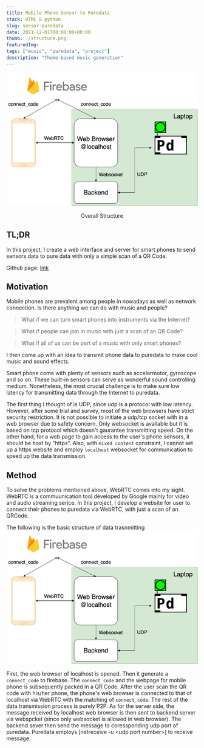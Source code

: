 ```yaml
---
title: Mobile Phone Sensor to Puredata
stack: HTML & python
slug: sensor-puredata
date: 2021-12-01T00:00:00+00:00
thumb: ./structure.png
featuredImg:
tags: ["music", "puredata", "project"]
description: "Theme-based music generation"
---
```


![](./structure.png)

<div style="text-align: center">Overall Structure</div>

## TL;DR

In this project, I create a web interface and server for smart phones to send sensors data to pure data with only a simple scan of a QR Code.

Github page: [link](https://github.com/atosystem/sensor_your_music)

## Motivation

Mobile phones are prevalent among people in nowadays as well as network connection.
Is there anything we can do with music and people?

> What if we can turn smart phones into instruments via the Internet?

> What if people can join in music with just a scan of an QR Code?

> What if all of us can be part of a music with only smart phones?

I then come up with an idea to transmit phone data to puredata to make cool music and sound effects.

Smart phone come with plenty of sensors such as accelermotor, gyroscope and so on. These built-in sensors can serve as wonderful sound controlling medium.
Nonetheless, the most crucial challenge is to make sure low latency for transmitting data through the Internet to puredata.

The first thing I thought of is UDP, since udp is a protocol with low latency.
However, after some trial and survey, most of the web browsers have strict security restriction.
It is not possible to initiate a udp/tcp socket with in a web browser due to safety concern.
Only websocket is available but it is based on tcp protocol which doesn't gaurantee transmitting speed.
On the other hand, for a web page to gain access to the user's phone sensors, it should be host by "https". Also, with `mixed content` constraint, I cannot set up a https website and employ `localhost` websocket for communication to speed up the data transmission.

## Method

To solve the problems mentioned above, WebRTC comes into my sight. WebRTC is a commuunication tool developed by Google mainly for video and audio streaming serice.
In this project, I develop a website for user to connect their phones to puredata via WebRTC, with just a scan of an QRCode.

The following is the basic structure of data trasnmitting
![](./structure.png)

First, the web browser of localhost is opened. Then it generate a `connect_code` to firebase. The `connect_code` and the webpage for mobile phone is subsequently packed in a QR Code. After the user scan the QR code with his/her phone, the phone's web browser is connected to that of localhost via WebRTC with the matching of `connect_code`. The rest of the data transmission process is purely P2P. As for the server side, the message received by localhost web browser is then sent to backend server via webspcket (since only websocket is allowed in web browser). The backend sever then send the message to coressponding udp port of puredata. Puredata employs [netreceive -u \<udp port number\>] to receive message.
